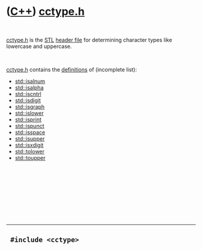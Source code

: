 



 

 

 

 

 

([C++](Cpp.md)) [cctype.h](CppCctypeH.md)
===========================================

 

[cctype.h](CppCctypeH.md) is the [STL](CppStl.md) [header
file](CppHeaderFile.md) for determining character types like lowercase
and uppercase.

 

[cctype.h](CppCctypeH.md) contains the [definitions](CppDefinition.md)
of (incomplete list):

-   [std::isalnum](CppIsalnum.md)
-   [std::isalpha](CppIsalpha.md)
-   [std::iscntrl](CppIscntrl.md)
-   [std::isdigit](CppIsdigit.md)
-   [std::isgraph](CppIsgraph.md)
-   [std::islower](CppIslower.md)
-   [std::isprint](CppIsprint.md)
-   [std::ispunct](CppIspunct.md)
-   [std::isspace](CppIsspace.md)
-   [std::isupper](CppIsupper.md)
-   [std::isxdigit](CppIsxdigit.md)
-   [std::tolower](CppTolower.md)
-   [std::toupper](CppToupper.md)

 

 

 

 

 

  ----------------------
  ` #include <cctype>`
  ----------------------

 

 

 

 

 





 



